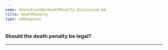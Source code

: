 ```yaml
---
name: shared/yesNo/deathPenalty_discussion.md
title: deathPenalty
type: noResponse
---
```


### Should the death penalty be legal?

---

